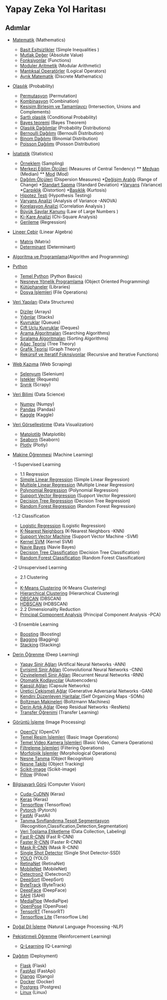 # Yapay Zeka Yol Haritası

## Adımlar

 * [Matematik](https://github.com/hsynrtn/yapay-zeka-yol-haritasi/blob/main/matematik.md) (Mathematics)  
     * [Basit Eşitsizlikler](https://github.com/hsynrtn/yapay-zeka-yol-haritasi/blob/main/matematik.md) (Simple Inequalities )
     * [Mutlak Değer](https://github.com/hsynrtn/yapay-zeka-yol-haritasi/blob/main/matematik.md) (Absolute Value)
     * [Fonksiyonlar](https://github.com/hsynrtn/yapay-zeka-yol-haritasi/blob/main/matematik.md) (Functions)
     * [Moduler Aritmetik](https://github.com/hsynrtn/yapay-zeka-yol-haritasi/blob/main/matematik.md) (Modular Arithmetic)
     * [Mantıksal Operatörler](https://github.com/hsynrtn/yapay-zeka-yol-haritasi/blob/main/matematik.md) (Logical Operators)
     * [Ayrık Matematik](https://github.com/hsynrtn/yapay-zeka-yol-haritasi/blob/main/matematik.md) (Discrete Mathematics)
 * [Olasılık](https://github.com/hsynrtn/yapay-zeka-yol-haritasi/blob/main/olasılık.md) (Probability)
     * [Permutasyon](https://github.com/hsynrtn/yapay-zeka-yol-haritasi/blob/main/matematik.md) (Permutation)
     * [Kombinasyon](https://github.com/hsynrtn/yapay-zeka-yol-haritasi/blob/main/matematik.md) (Combination)   
     * [Kesişim,Birleşim ve Tamamlayıcı](https://github.com/hsynrtn/yapay-zeka-yol-haritasi/blob/main/matematik.md) (Intersection, Unions and Complements)
     * [Şartlı olasılık](https://github.com/hsynrtn/yapay-zeka-yol-haritasi/blob/main/matematik.md) (Conditional Probability)
     * [Bayes teoremi](https://github.com/hsynrtn/yapay-zeka-yol-haritasi/blob/main/matematik.md) (Bayes Theorem)
     * [Olasılık Dağılımlar](https://github.com/hsynrtn/yapay-zeka-yol-haritasi/blob/main/matematik.md) (Probability Distributions)
     * [Bernoulli Dağılımı](https://github.com/hsynrtn/yapay-zeka-yol-haritasi/blob/main/matematik.md) (Bernoulli Distribution)
     * [Binom Dağılımı](https://github.com/hsynrtn/yapay-zeka-yol-haritasi/blob/main/matematik.md) (Binomial Distribution)
     * [Poisson Dağılımı](https://github.com/hsynrtn/yapay-zeka-yol-haritasi/blob/main/matematik.md) (Poisson Distribution)
 * [İstatistik](https://github.com/hsynrtn/yapay-zeka-yol-haritasi/blob/main/istatistik.md) (Statistics)
    * [Örneklem](https://github.com/hsynrtn/yapay-zeka-yol-haritasi/blob/main/istatistik.md) (Sampling)
    * [Merkezi Eğilim Ölçüleri](https://github.com/hsynrtn/yapay-zeka-yol-haritasi/blob/main/istatistik.md) (Measures of Central Tendency)
        ** [Medyan](https://github.com/hsynrtn/yapay-zeka-yol-haritasi/blob/main/istatistik.md) (Median)
        ** [Mod](https://github.com/hsynrtn/yapay-zeka-yol-haritasi/blob/main/istatistik.md) (Mod)
    * [Dağılım Ölçüleri](https://github.com/hsynrtn/yapay-zeka-yol-haritasi/blob/main/istatistik.md) (Dispersion Measures)
        *[Değişim Aralığı](https://github.com/hsynrtn/yapay-zeka-yol-haritasi/blob/main/istatistik.md) (Range of Change)
        *[Standart Sapma](https://github.com/hsynrtn/yapay-zeka-yol-haritasi/blob/main/istatistik.md) (Standard Deviation)
        *[Varyans](https://github.com/hsynrtn/yapay-zeka-yol-haritasi/blob/main/istatistik.md) (Variance)
        *[Çarpıklık](https://github.com/hsynrtn/yapay-zeka-yol-haritasi/blob/main/istatistik.md) (Distortion)
        *[Basıklık](https://github.com/hsynrtn/yapay-zeka-yol-haritasi/blob/main/istatistik.md) (Kurtosis)        
    * [Hipotez Testi](https://github.com/hsynrtn/yapay-zeka-yol-haritasi/blob/main/istatistik.md) (Hypothesis Testing)
    * [Varyans Analizi](https://github.com/hsynrtn/yapay-zeka-yol-haritasi/blob/main/istatistik.md) (Analysis of Variance -ANOVA)
    * [Korelasyon Analizi](https://github.com/hsynrtn/yapay-zeka-yol-haritasi/blob/main/istatistik.md) (Correlation Analysis )
    * [Büyük Sayılar Kanunu](https://github.com/hsynrtn/yapay-zeka-yol-haritasi/blob/main/istatistik.md) (Law of Large Numbers )   
    * [Ki-Kare Analizi](https://github.com/hsynrtn/yapay-zeka-yol-haritasi/blob/main/istatistik.md) (Chi-Square Analysis)
    * [Gerileme](https://github.com/hsynrtn/yapay-zeka-yol-haritasi/blob/main/istatistik.md) (Regression)
 * [Lineer Cebir](https://github.com/hsynrtn/yapay-zeka-yol-haritasi/blob/main/lineer-cebir.md) (Linear Algebra)
    * [Matris](https://github.com/hsynrtn/yapay-zeka-yol-haritasi/blob/main/lineer-cebir.md) (Matrix)
    * [Determinant](https://github.com/hsynrtn/yapay-zeka-yol-haritasi/blob/main/lineer-cebir.md) (Determinant)
 * [Algoritma ve Programlama](https://github.com/hsynrtn/yapay-zeka-yol-haritasi/blob/main/algoritma-ve-programlama.md)(Algorithm and Programming)
 * [Python](https://github.com/hsynrtn/yapay-zeka-yol-haritasi/blob/main/python.md) 
     * [Temel Python](https://github.com/hsynrtn/yapay-zeka-yol-haritasi/blob/main/python.md) (Python Basics)
     * [Nesneye Yönelik Programlama](https://github.com/hsynrtn/yapay-zeka-yol-haritasi/blob/main/python.md) (Object Oriented Programming)
     * [Kütüphaneler](https://github.com/hsynrtn/yapay-zeka-yol-haritasi/blob/main/python.md) (Libraries)
     * [Dosya İşlemleri](https://github.com/hsynrtn/yapay-zeka-yol-haritasi/blob/main/python.md) (File Operations)
 * [Veri Yapıları](https://github.com/hsynrtn/yapay-zeka-yol-haritasi/blob/main/veri-yapıları.md) (Data Structures)
    * [Diziler](https://github.com/hsynrtn/yapay-zeka-yol-haritasi/blob/main/veri-yapıları.md) (Arrays)
    * [Yığınlar](https://github.com/hsynrtn/yapay-zeka-yol-haritasi/blob/main/veri-yapıları.md) (Stacks)
    * [Kuyruklar](https://github.com/hsynrtn/yapay-zeka-yol-haritasi/blob/main/veri-yapıları.md) (Queues)
    * [Çift Uçlu Kuyruklar](https://github.com/hsynrtn/yapay-zeka-yol-haritasi/blob/main/veri-yapıları.md) (Deques)
    * [Arama Algoritmaları](https://github.com/hsynrtn/yapay-zeka-yol-haritasi/blob/main/veri-yapıları.md) (Searching Algorithms)
    * [Sıralama Algoritmaları](https://github.com/hsynrtn/yapay-zeka-yol-haritasi/blob/main/veri-yapıları.md) (Sorting Algorithms)
    * [Ağaç Teorisi](https://github.com/hsynrtn/yapay-zeka-yol-haritasi/blob/main/veri-yapıları.md) (Tree Theory)
    * [Grafik Teorisi](https://github.com/hsynrtn/yapay-zeka-yol-haritasi/blob/main/veri-yapıları.md) (Graph Theory)
    * [Rekürsif ve Iteratif Foknsiyonlar](https://github.com/hsynrtn/yapay-zeka-yol-haritasi/blob/main/veri-yapıları.md) (Recursive and Iterative Functions)
 * [Web Kazıma](https://github.com/hsynrtn/yapay-zeka-yol-haritasi/blob/main/web-kazima.md) (Web Scraping)    
    * [Selenyum](https://github.com/hsynrtn/yapay-zeka-yol-haritasi/blob/main/web-kazima.md) (Selenium)
    * [İstekler](https://github.com/hsynrtn/yapay-zeka-yol-haritasi/blob/main/web-kazima.md) (Requests)
    * [Sıyrık](https://github.com/hsynrtn/yapay-zeka-yol-haritasi/blob/main/web-kazima.md) (Scrapy)
 * [Veri Bilimi](https://github.com/hsynrtn/yapay-zeka-yol-haritasi/blob/main/veri-bilimi.md) (Data Science)
    * [Numpy](https://github.com/hsynrtn/yapay-zeka-yol-haritasi/blob/main/veri-bilimi.md) (Numpy)
    * [Pandas](https://github.com/hsynrtn/yapay-zeka-yol-haritasi/blob/main/veri-bilimi.md) (Pandas)
    * [Kaggle](https://github.com/hsynrtn/yapay-zeka-yol-haritasi/blob/main/veri-bilimi.md) (Kaggle)    
 * [Veri Görselleştirme](https://github.com/hsynrtn/yapay-zeka-yol-haritasi/blob/main/veri-gorsellestirme.md) (Data Visualization)
     * [Matplotlib](https://github.com/hsynrtn/yapay-zeka-yol-haritasi/blob/main/veri-gorsellestirme.md) (Matplotlib)
     * [Seaborn](https://github.com/hsynrtn/yapay-zeka-yol-haritasi/blob/main/veri-gorsellestirme.md) (Seaborn)
     * [Plotly](https://github.com/hsynrtn/yapay-zeka-yol-haritasi/blob/main/veri-gorsellestirme.md) (Plotly)  
 * [Makine Öğrenmesi](https://github.com/hsynrtn/yapay-zeka-yol-haritasi/blob/main/makine-ogrenmesi.md) (Machine Learning)

    -1 Supervised Learning 
    - 1.1 Reqression
    
    * [Simple Linear Regression](https://github.com/hsynrtn/yapay-zeka-yol-haritasi/blob/main/makine-ogrenmesi.md) (Simple Linear Regression)
    * [Multiple Linear Regression](https://github.com/hsynrtn/yapay-zeka-yol-haritasi/blob/main/makine-ogrenmesi.md) (Multiple Linear Regression)
    * [Polynomial Regression](https://github.com/hsynrtn/yapay-zeka-yol-haritasi/blob/main/makine-ogrenmesi.md) (Polynomial Regression)
    * [Support Vector Regression](https://github.com/hsynrtn/yapay-zeka-yol-haritasi/blob/main/makine-ogrenmesi.md) (Support Vector Regression)
    * [Decision Tree Regression](https://github.com/hsynrtn/yapay-zeka-yol-haritasi/blob/main/makine-ogrenmesi.md) (Decision Tree Regression)
    * [Random Forest Regression](https://github.com/hsynrtn/yapay-zeka-yol-haritasi/blob/main/makine-ogrenmesi.md) (Random Forest Regression)
    
    -1.2 Classification
    
    * [Logistic Regression](https://github.com/hsynrtn/yapay-zeka-yol-haritasi/blob/main/makine-ogrenmesi.md) (Logistic Regression)
    * [K-Nearest Neighbors](https://github.com/hsynrtn/yapay-zeka-yol-haritasi/blob/main/makine-ogrenmesi.md) (K-Nearest Neighbors -KNN)
    * [Support Vector Machine](https://github.com/hsynrtn/yapay-zeka-yol-haritasi/blob/main/makine-ogrenmesi.md) (Support Vector Machine -SVM)
    * [Kernel SVM](https://github.com/hsynrtn/yapay-zeka-yol-haritasi/blob/main/makine-ogrenmesi.md) (Kernel SVM)
    * [Navie Bayes](https://github.com/hsynrtn/yapay-zeka-yol-haritasi/blob/main/makine-ogrenmesi.md) (Navie Bayes)
    * [Decision Tree Classification](https://github.com/hsynrtn/yapay-zeka-yol-haritasi/blob/main/makine-ogrenmesi.md) (Decision Tree Classification)
    * [Random Forest Classification](https://github.com/hsynrtn/yapay-zeka-yol-haritasi/blob/main/makine-ogrenmesi.md) (Random Forest Classification)
    
    -2 Unsupervised Learning
    - 2.1 Clustering
    - 
    * [K-Means Clustering](https://github.com/hsynrtn/yapay-zeka-yol-haritasi/blob/main/makine-ogrenmesi.md) (K-Means Clustering)
    * [Hierarchical Clustering](https://github.com/hsynrtn/yapay-zeka-yol-haritasi/blob/main/makine-ogrenmesi.md) (Hierarchical Clustering)
    * [DBSCAN](https://github.com/hsynrtn/yapay-zeka-yol-haritasi/blob/main/makine-ogrenmesi.md) (DBSCAN)
    * [HDBSCAN](https://github.com/hsynrtn/yapay-zeka-yol-haritasi/blob/main/makine-ogrenmesi.md) (HDBSCAN)
    - 2.2 Dimensionality Reduction
    * [Principal Component Analysis](https://github.com/hsynrtn/yapay-zeka-yol-haritasi/blob/main/makine-ogrenmesi.md) (Principal Component Analysis -PCA)
    
    -3 Ensemble Learning
    
    * [Boosting](https://github.com/hsynrtn/yapay-zeka-yol-haritasi/blob/main/makine-ogrenmesi.md) (Boosting)
    * [Bagging](https://github.com/hsynrtn/yapay-zeka-yol-haritasi/blob/main/makine-ogrenmesi.md) (Bagging)
    * [Stacking](https://github.com/hsynrtn/yapay-zeka-yol-haritasi/blob/main/makine-ogrenmesi.md) (Stacking)    
    
 * [Derin Öğrenme](https://github.com/hsynrtn/yapay-zeka-yol-haritasi/blob/main/derin-ogrenme.md) (Deep Learning) 
      * [Yapay Sinir Ağları](https://github.com/hsynrtn/yapay-zeka-yol-haritasi/blob/main/derin-ogrenme.md) (Artifical Neural Networks -ANN)
      * [Evrişimli Sinir Ağları](https://github.com/hsynrtn/yapay-zeka-yol-haritasi/blob/main/derin-ogrenme.md) (Convolutional Neural Networks -CNN)
      * [Özyinelemeli Sinir Ağları](https://github.com/hsynrtn/yapay-zeka-yol-haritasi/blob/main/derin-ogrenme.md) (Recurrent Neural Networks -RNN)
      * [Otomatik Kodlayıcılar](https://github.com/hsynrtn/yapay-zeka-yol-haritasi/blob/main/derin-ogrenme.md) (Autoencoders)
      * [Kapsül Ağları](https://github.com/hsynrtn/yapay-zeka-yol-haritasi/blob/main/derin-ogrenme.md) (Capsule Networks)
      * [Üretici Çekişmeli Ağlar](https://github.com/hsynrtn/yapay-zeka-yol-haritasi/blob/main/derin-ogrenme.md) (Generative Adversarial Networks -GAN)    
      * [Kendini Düzenleyen Haritalar ](https://github.com/hsynrtn/yapay-zeka-yol-haritasi/blob/main/derin-ogrenme.md) (Self Organizing Maps -SOMs)
      * [Boltzman Makineleri](https://github.com/hsynrtn/yapay-zeka-yol-haritasi/blob/main/derin-ogrenme.md) (Boltzmann Machines)
      * [Derin Artık Ağlar](https://github.com/hsynrtn/yapay-zeka-yol-haritasi/blob/main/derin-ogrenme.md) (Deep Residual Networks -ResNets)
      * [Transfer Öğrenimi](https://github.com/hsynrtn/yapay-zeka-yol-haritasi/blob/main/derin-ogrenme.md) (Transfer Learning)
      
      
 * [Görüntü İşleme](https://github.com/hsynrtn/yapay-zeka-yol-haritasi/blob/main/goruntu-isleme.md) (Image Processing)
    * [OpenCV](https://github.com/hsynrtn/yapay-zeka-yol-haritasi/blob/main/goruntu-isleme.md) (OpenCV)
    * [Temel Resim İşlemleri](https://github.com/hsynrtn/yapay-zeka-yol-haritasi/blob/main/goruntu-isleme.md) (Basic Image Operations)
    * [Temel Video,Kamera İşlemleri](https://github.com/hsynrtn/yapay-zeka-yol-haritasi/blob/main/goruntu-isleme.md) (Basic Video, Camera Operations)
    * [Filtreleme İşlemleri](https://github.com/hsynrtn/yapay-zeka-yol-haritasi/blob/main/goruntu-isleme.md) (Filtering Operations)
    * [Morfolojik İşlemler](https://github.com/hsynrtn/yapay-zeka-yol-haritasi/blob/main/goruntu-isleme.md) (Morphological Operations)
    * [Nesne Tanıma](https://github.com/hsynrtn/yapay-zeka-yol-haritasi/blob/main/goruntu-isleme.md) (Object Recognition)
    * [Nesne Takibi](https://github.com/hsynrtn/yapay-zeka-yol-haritasi/blob/main/goruntu-isleme.md) (Object Tracking)
    * [Scikit-image](https://github.com/hsynrtn/yapay-zeka-yol-haritasi/blob/main/goruntu-isleme.md) (Scikit-image)
    * [Pillow](https://github.com/hsynrtn/yapay-zeka-yol-haritasi/blob/main/goruntu-isleme.md) (Pillow)
 * [Bilgisayarlı Görü](https://github.com/hsynrtn/yapay-zeka-yol-haritasi/blob/main/bilgisayarlı-görü.md) (Computer Vision)
      * [Cuda-CuDNN](https://github.com/hsynrtn/yapay-zeka-yol-haritasi/blob/main/bilgisayarlı-görü.md) (Keras)
      * [Keras](https://github.com/hsynrtn/yapay-zeka-yol-haritasi/blob/main/bilgisayarlı-görü.md) (Keras)
      * [Tensorflow](https://github.com/hsynrtn/yapay-zeka-yol-haritasi/blob/main/bilgisayarlı-görü.md) (Tensorflow)
      * [Pytorch](https://github.com/hsynrtn/yapay-zeka-yol-haritasi/blob/main/bilgisayarlı-görü.md) (Pytorch)
      * [FastAi](https://github.com/hsynrtn/yapay-zeka-yol-haritasi/blob/main/bilgisayarlı-görü.md) (FastAi)     
      * [Tanıma,Sınıflandırma,Tespit,Segmentasyon](https://github.com/hsynrtn/yapay-zeka-yol-haritasi/blob/main/bilgisayarlı-görü.md) (Recognition,Classification,Detection,Segmentation) 
      * [Veri Toplama,Etiketleme](https://github.com/hsynrtn/yapay-zeka-yol-haritasi/blob/main/bilgisayarlı-görü.md) (Data Collection, Labeling)
      * [Fast R-CNN](https://github.com/hsynrtn/yapay-zeka-yol-haritasi/blob/main/bilgisayarlı-görü.md) (Fast R-CNN)
      * [Faster R-CNN](https://github.com/hsynrtn/yapay-zeka-yol-haritasi/blob/main/bilgisayarlı-görü.md) (Faster R-CNN)
      * [Mask R-CNN](https://github.com/hsynrtn/yapay-zeka-yol-haritasi/blob/main/bilgisayarlı-görü.md) (Mask R-CNN)
      * [Single Shot Detector](https://github.com/hsynrtn/yapay-zeka-yol-haritasi/blob/main/bilgisayarlı-görü.md) (Single Shot Detector-SSD)
      * [YOLO](https://github.com/hsynrtn/yapay-zeka-yol-haritasi/blob/main/bilgisayarlı-görü.md) (YOLO)
      * [RetinaNet](https://github.com/hsynrtn/yapay-zeka-yol-haritasi/blob/main/bilgisayarlı-görü.md) (RetinaNet)
      * [MobileNet](https://github.com/hsynrtn/yapay-zeka-yol-haritasi/blob/main/bilgisayarlı-görü.md) (MobileNet)
      * [Detectron2](https://github.com/hsynrtn/yapay-zeka-yol-haritasi/blob/main/bilgisayarlı-görü.md) (Detectron2)
      * [DeepSort](https://github.com/hsynrtn/yapay-zeka-yol-haritasi/blob/main/bilgisayarlı-görü.md) (DeepSort)
      * [ByteTrack](https://github.com/hsynrtn/yapay-zeka-yol-haritasi/blob/main/bilgisayarlı-görü.md) (ByteTrack)
      * [DeepFace](https://github.com/hsynrtn/yapay-zeka-yol-haritasi/blob/main/bilgisayarlı-görü.md) (DeepFace)
      * [SAHI](https://github.com/hsynrtn/yapay-zeka-yol-haritasi/blob/main/bilgisayarlı-görü.md) (SAHI)
      * [MediaPipe](https://github.com/hsynrtn/yapay-zeka-yol-haritasi/blob/main/bilgisayarlı-görü.md) (MediaPipe)
      * [OpenPose](https://github.com/hsynrtn/yapay-zeka-yol-haritasi/blob/main/bilgisayarlı-görü.md) (OpenPose)
      * [TensorRT](https://github.com/hsynrtn/yapay-zeka-yol-haritasi/blob/main/bilgisayarlı-görü.md) (TensorRT)
      * [Tensorflow Lite](https://github.com/hsynrtn/yapay-zeka-yol-haritasi/blob/main/bilgisayarlı-görü.md) (Tensorflow Lite)
        
 * [Doğal Dil İşleme](https://github.com/hsynrtn/yapay-zeka-yol-haritasi/blob/main/dogal-dil-isleme.md) (Natural Language Processing -NLP)
 * [Pekiştirmeli Öğrenme](https://github.com/hsynrtn/yapay-zeka-yol-haritasi/blob/main/pekistirmeli-ogrenme.md) (Reinforcement Learning)
   * [Q-Learning](https://github.com/hsynrtn/yapay-zeka-yol-haritasi/blob/main/pekistirmeli-ogrenme.md) (Q-Learning)  
 
 
 * [Dağıtım](https://github.com/hsynrtn/yapay-zeka-yol-haritasi/blob/main/dagıtım.md) (Deployment)
    * [Flask](https://github.com/hsynrtn/yapay-zeka-yol-haritasi/blob/main/dagıtım.md) (Flask)
    * [FastApi](https://github.com/hsynrtn/yapay-zeka-yol-haritasi/blob/main/dagıtım.md) (FastApi)
    * [Django](https://github.com/hsynrtn/yapay-zeka-yol-haritasi/blob/main/dagıtım.md) (Django) 
    * [Docker](https://github.com/hsynrtn/yapay-zeka-yol-haritasi/blob/main/dagıtım.md) (Docker)   
    * [Postgres](https://github.com/hsynrtn/yapay-zeka-yol-haritasi/blob/main/dagıtım.md) (Postgres) 
    * [Linux](https://github.com/hsynrtn/yapay-zeka-yol-haritasi/blob/main/dagıtım.md) (Linux) 
    
